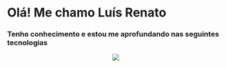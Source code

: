 
<h1>Olá! Me chamo Luís Renato</h1>
<h3>Tenho conhecimento e estou me aprofundando nas seguintes tecnologias</h3>

<p align="center">
  <a href="https://skillicons.dev">
    <img src="https://skillicons.dev/icons?i=postgres,php,bootstrap,html,css,js,git,github" />
  </a>
</p>
